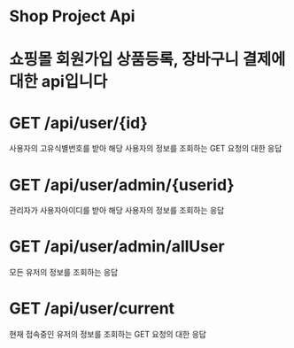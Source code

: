 # Shop Project Api

# 쇼핑몰 회원가입 상품등록, 장바구니 결제에대한 api입니다

# GET /api/user/{id}
사용자의 고유식별번호를 받아 해당 사용자의 정보를 조회하는 GET 요청의 대한 응답

# GET /api/user/admin/{userid}
관리자가 사용자아이디를 받아 해당 사용자의 정보를 조회하는 응답

# GET /api/user/admin/allUser
모든 유저의 정보를 조회하는 응답

# GET /api/user/current
현재 접속중인 유저의 정보를 조회하는 GET 요청의 대한 응답
